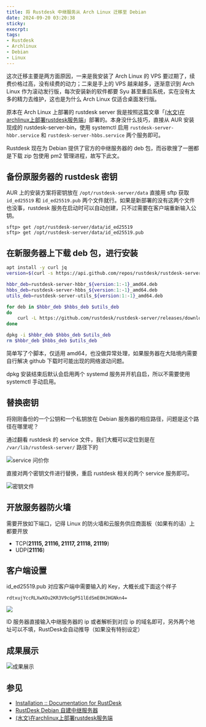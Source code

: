 ```yaml
---
title: 将 Rustdesk 中继服务从 Arch Linux 迁移至 Debian
date: 2024-09-20 03:20:38
sticky:
execrpt:
tags:
- Rustdesk
- Archlinux
- Debian
- Linux
---
```


这次迁移主要是两方面原因，一来是我安装了 Arch Linux 的 VPS 要过期了，续费价格过高，没有续费的动力；二来是手上的 VPS 越来越多，逐渐意识到 Arch Linux 作为滚动发行版，每次安装新的软件都要 Syu 甚至重启系统，实在没有太多的精力去维护，这也是为什么 Arch Linux 仅适合桌面发行版。

原本在 Arch Linux 上部署的 rustdesk server 我是按照这篇文章「[(水文)在archlinux上部署rustdesk服务端](https://www.liyp.cc/archives/1698241638248)」部署的。本身没什么技巧，直接从 AUR 安装现成的 rustdesk-server-bin，使用 systemctl 启用 `rustdesk-server-hbbr.service` 和 `rustdesk-server-hbbs.service` 两个服务即可。

Rustdesk 现在为 Debian 提供了官方的中继服务器的 deb 包，而谷歌搜了一圈都是下载 zip 包使用 pm2 管理进程，故写下此文。

## 备份原服务器的 rustdesk 密钥

AUR 上的安装方案将密钥放在 `/opt/rustdesk-server/data` 直接用 sftp 获取 `id_ed25519` 和 `id_ed25519.pub` 两个文件就行。如果是新部署的没有这两个文件也没事，rustdesk 服务在启动时可以自动创建，只不过需要在客户端重新输入公钥。

```
sftp> get /opt/rustdesk-server/data/id_ed25519
sftp> get /opt/rustdesk-server/data/id_ed25519.pub
```

## 在新服务器上下载 deb 包，进行安装

```bash
apt install -y curl jq
version=$(curl -s https://api.github.com/repos/rustdesk/rustdesk-server/releases/latest | jq .tag_name)

hbbr_deb=rustdesk-server-hbbr_${version:1:-1}_amd64.deb
hbbs_deb=rustdesk-server-hbbs_${version:1:-1}_amd64.deb
utils_deb=rustdesk-server-utils_${version:1:-1}_amd64.deb

for deb in $hbbr_deb $hbbs_deb $utils_deb
do
    curl -L https://github.com/rustdesk/rustdesk-server/releases/download/${version:1:-1}/${deb} -o ${deb}
done

dpkg -i $hbbr_deb $hbbs_deb $utils_deb
rm $hbbr_deb $hbbs_deb $utils_deb
```

简单写了个脚本，仅适用 amd64，也没做异常处理，如果服务器在大陆境内需要自行解决 github 下载时可能出现的网络波动问题。

dpkg 安装结束后默认会启用两个 systemd 服务并开机自启，所以不需要使用 systemctl 手动启用。

## 替换密钥

将刚刚备份的一个公钥和一个私钥放在 Debian 服务器的相应路径，问题是这个路径在哪里呢？

通过翻看 rustdesk 的 service 文件，我们大概可以定位到是在 `/var/lib/rustdesk-server/` 路径下的

![service 问价你](https://static.031130.xyz/uploads/2024/09/20/59d08477f8a0b.webp)

直接对两个密钥文件进行替换，重启 rustdesk 相关的两个 service 服务即可。

![密钥文件](https://static.031130.xyz/uploads/2024/09/20/527c5b1151a57.webp)

## 开放服务器防火墙

需要开放如下端口，记得 Linux 的防火墙和云服务供应商面板（如果有的话）上都要开放

- TCP(**21115, 21116, 21117, 21118, 21119**)
- UDP(**21116**)

## 客户端设置

id_ed25519.pub 对应客户端中需要输入的 Key，大概长成下面这个样子

```
rdtxujYccRLXwXOu2KR3V9cGgP51lEdSmE0HJHGNkn4=
```

![](https://static.031130.xyz/uploads/2024/09/20/cc715265b8b37.webp)

ID 服务器直接输入中继服务器的 ip 或者解析到对应 ip 的域名即可，另外两个地址可以不填，RustDesk会自动推导（如果没有特别设定）

## 成果展示

![成果展示](https://static.031130.xyz/uploads/2024/09/20/3108bac773390.webp)

## 参见

- [Installation :: Documentation for RustDesk](https://rustdesk.com/docs/en/self-host/rustdesk-server-oss/install/)
- [RustDesk Debian 自建中继服务器](https://catcat.blog/rustdesk-debian-自建中继服务器.html)
- [(水文)在archlinux上部署rustdesk服务端](https://www.liyp.cc/archives/1698241638248)
